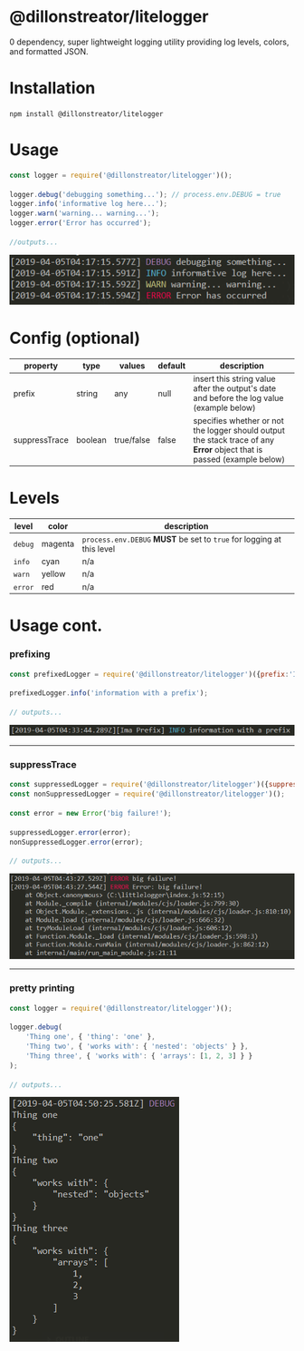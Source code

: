 # @dillonstreator/litelogger

0 dependency, super lightweight logging utility providing log levels, colors, and formatted JSON.

# Installation
`npm install @dillonstreator/litelogger`

# Usage
```Javascript
const logger = require('@dillonstreator/litelogger')();

logger.debug('debugging something...'); // process.env.DEBUG = true
logger.info('informative log here...');
logger.warn('warning... warning...');
logger.error('Error has occurred');

//outputs...
```
![Basic Output](https://github.com/DillonStreator/litelogger/blob/assets/images/output-basic.PNG?raw=true "output-basic")


# Config (optional)
| property | type | values | default | description |
|----------|------|--------|-------------|-------|
| prefix   | string | any | null | insert this string value after the output's date and before the log value (example below) |
| suppressTrace | boolean | true/false | false | specifies whether or not the logger should output the stack trace of any **Error** object that is passed (example below) |

# Levels
| level | color | description |
|---|---|---|
|`debug`|magenta|`process.env.DEBUG` **MUST** be set to `true` for logging at this level |
|`info`|cyan|n/a|
|`warn`|yellow|n/a|
|`error`|red|n/a|


# Usage cont.

### prefixing
```Javascript
const prefixedLogger = require('@dillonstreator/litelogger')({prefix:'Ima Prefix'});

prefixedLogger.info('information with a prefix');

// outputs...
```
![Prefixed Output](https://github.com/DillonStreator/litelogger/blob/assets/images/output-prefixed.PNG?raw=true "output-prefixed")
___
### suppressTrace
```Javascript
const suppressedLogger = require('@dillonstreator/litelogger')({suppressTrace:true});
const nonSuppressedLogger = require('@dillonstreator/litelogger')();

const error = new Error('big failure!');

suppressedLogger.error(error);
nonSuppressedLogger.error(error);

// outputs...
```
![Supressed Output](https://github.com/DillonStreator/litelogger/blob/assets/images/output-suppression.PNG?raw=true "output-suppression")
___
### pretty printing
```Javascript
const logger = require('@dillonstreator/litelogger')();

logger.debug(
    'Thing one', { 'thing': 'one' },
    'Thing two', { 'works with': { 'nested': 'objects' } },
    'Thing three', { 'works with': { 'arrays': [1, 2, 3] } }
);

// outputs...
```
![Object Output](https://github.com/DillonStreator/litelogger/blob/assets/images/output-objects.PNG?raw=true "output-objects")


